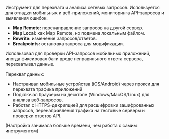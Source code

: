 Инструмент для перехвата и анализа сетевых запросов. Используется для отладки мобильных и веб-приложений, мониторинга API-запросов и выявления ошибок.

- **Map Remote:** перенаправление запросов на другой сервер.
- **Map Local:** как Map Remote, но подмена локальным файлом.
- **Rewrite:** изменение запросов/ответов.
- **Breakpoints:** остановка запроса для модификации.  

Использовал для проверки API-запросов мобильных приложений, иногда фиксировал баги вроде неправильного ответа сервера, перехватывал данные. 

Перехват данных: 
- Настраивал мобильные устройства (iOS/Android) через прокси для перехвата трафика приложений
- Подключал браузеры на десктопе (Windows/MacOS/Linux) для анализа веб-запросов. 
- Работал с HTTPS-декрипцией для расшифровки зашифрованных запросов, перенаправления трафика на тестовые серверы и проверки ответов API.

(Настройка занимала больше времени, чем работа с самим инструментом)